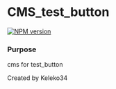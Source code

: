 # CMS_test_button

[![NPM version][npm-image]][npm-url]

### Purpose
cms for test_button

<!-- Build -->
<!-- End Build -->

[npm-image]: https://img.shields.io/badge/NPM-0.0.1-green.svg?style=flat-square
[npm-url]: https://npmjs.org/package/KC

Created by Keleko34
